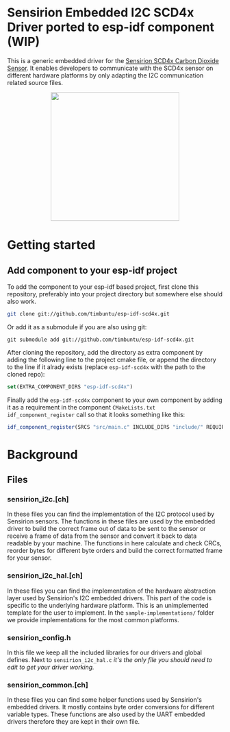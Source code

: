 # Sensirion Embedded I2C SCD4x Driver ported to esp-idf component (WIP)

This is a generic embedded driver for the [Sensirion SCD4x Carbon Dioxide Sensor](https://www.sensirion.com/scd4x/).
It enables developers to communicate with the SCD4x sensor on different hardware platforms by only adapting the I2C communication related source files.

[<center><img src="images/SCD4x.png" width="300px"></center>](https://sensirion.com/my-scd-ek)

# Getting started

## Add component to your esp-idf project

To add the component to your esp-idf based project, first clone this repository, preferably into your project directory but somewhere else should also work. 
```bash
git clone git://github.com/timbuntu/esp-idf-scd4x.git
```

Or add it as a submodule if you are also using git:
```
git submodule add git://github.com/timbuntu/esp-idf-scd4x.git
```

After cloning the repository, add the directory as extra component by adding the following line to the project cmake file, or append the directory to the line if it alrady exists (replace `esp-idf-scd4x` with the path to the cloned repo):

```cmake
set(EXTRA_COMPONENT_DIRS "esp-idf-scd4x")
```

Finally add the `esp-idf-scd4x` component to your own component by adding it as a requirement in the component `CMakeLists.txt` `idf_component_register` call so that it looks something like this:

```cmake
idf_component_register(SRCS "src/main.c" INCLUDE_DIRS "include/" REQUIRES "esp-idf-scd4x")
```

# Background

## Files

### sensirion\_i2c.[ch]

In these files you can find the implementation of the I2C protocol used by Sensirion
sensors. The functions in these files are used by the embedded driver to build the
correct frame out of data to be sent to the sensor or receive a frame of data from
the sensor and convert it back to data readable by your machine. The functions in
here calculate and check CRCs, reorder bytes for different byte orders and build the
correct formatted frame for your sensor.

### sensirion\_i2c\_hal.[ch]

In these files you can find the implementation of the hardware abstraction layer used
by Sensirion's I2C embedded drivers. This part of the code is specific to the underlying
hardware platform. This is an unimplemented template for the user to implement.
In the `sample-implementations/` folder we provide implementations for the most common
platforms.

### sensirion\_config.h

In this file we keep all the included libraries for our drivers and global defines.
Next to `sensirion_i2c_hal.c` *it's the only file you should need to edit to get your
driver working.*

### sensirion\_common.[ch]

In these files you can find some helper functions used by Sensirion's embedded drivers.
It mostly contains byte order conversions for different variable types. These functions
are also used by the UART embedded drivers therefore they are kept in their own file.
